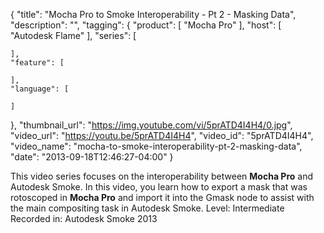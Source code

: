 {
  "title": "Mocha Pro to Smoke Interoperability - Pt 2 - Masking Data",
  "description": "",
  "tagging": {
    "product": [
      "Mocha Pro"
    ],
    "host": [
      "Autodesk Flame"
    ],
    "series": [

    ],
    "feature": [

    ],
    "language": [

    ]
  },
  "thumbnail_url": "https://img.youtube.com/vi/5prATD4I4H4/0.jpg",
  "video_url": "https://youtu.be/5prATD4I4H4",
  "video_id": "5prATD4I4H4",
  "video_name": "mocha-to-smoke-interoperability-pt-2-masking-data",
  "date": "2013-09-18T12:46:27-04:00"
}

This video series focuses on the interoperability between **Mocha Pro** and
Autodesk Smoke. In this video, you learn how to export a mask that was
rotoscoped in **Mocha Pro** and import it into the Gmask node to assist with
the main compositing task in Autodesk Smoke. Level: Intermediate Recorded in:
Autodesk Smoke 2013


